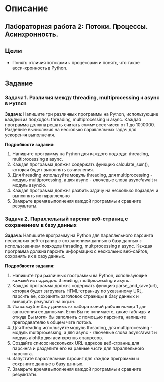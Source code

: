 # Описание 

## Лабораторная работа 2: Потоки. Процессы. Асинхронность.

## Цели
-  Понять отличия потоками и процессами и понять, что такое ассинхронность в Python.

## Задание

### Задача 1. Различия между threading, multiprocessing и async в Python
**Задача:** Напишите три различных программы на Python, использующие каждый из подходов: threading, multiprocessing и async. Каждая программа должна решать считать сумму всех чисел от 1 до 1000000. Разделите вычисления на несколько параллельных задач для ускорения выполнения.

**Подробности задания:**
1. Напишите программу на Python для каждого подхода: threading, multiprocessing и async.  
2. Каждая программа должна содержать функцию calculate_sum(), которая будет выполнять вычисления.  
3. Для threading используйте модуль threading, для multiprocessing - модуль multiprocessing, а для async - ключевые слова async/await и модуль asyncio.  
4. Каждая программа должна разбить задачу на несколько подзадач и выполнять их параллельно.  
5. Замерьте время выполнения каждой программы и сравните результаты.  


### Задача 2. Параллельный парсинг веб-страниц с сохранением в базу данных
**Задача:** Напишите программу на Python для параллельного парсинга нескольких веб-страниц с сохранением данных в базу данных с использованием подходов threading, multiprocessing и async. Каждая программа должна парсить информацию с нескольких веб-сайтов, сохранять их в базу данных.

**Подробности задания:**  
1. Напишите три различных программы на Python, использующие каждый из подходов: threading, multiprocessing и async.  
2. Каждая программа должна содержать функцию parse_and_save(url), которая будет загружать HTML-страницу по указанному URL, парсить ее, сохранять заголовок страницы в базу данных и выводить результат на экран.  
3. Используйте базу данных из лабораторной работы номер 1 для заполенния ее данными. Если Вы не понимаете, какие таблицы и откуда Вы могли бы заполнить с помощью парсинга, напишите преподавателю в общем чате потока.  
4. Для threading используйте модуль threading, для multiprocessing - модуль multiprocessing, а для async - ключевые слова async/await и модуль aiohttp для асинхронных запросов.
5. Создайте список нескольких URL-адресов веб-страниц для парсинга и разделите его на равные части для параллельного парсинга.  
6. Запустите параллельный парсинг для каждой программы и сохраните данные в базу данных.  
7. Замерьте время выполнения каждой программы и сравните результаты.  